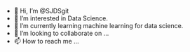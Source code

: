 - 👋 Hi, I’m @SJDSgit
- 👀 I’m interested in Data Science.
- 🌱 I’m currently learning machine learning for data science.
- 💞️ I’m looking to collaborate on ...
- 📫 How to reach me ...

<!---
SJDSgit/SJDSgit is a ✨ special ✨ repository because its `README.md` (this file) appears on your GitHub profile.
You can click the Preview link to take a look at your changes.
--->
